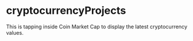 # cryptocurrencyProjects
This is tapping inside Coin Market Cap to display the latest cryptocurrency values. 
